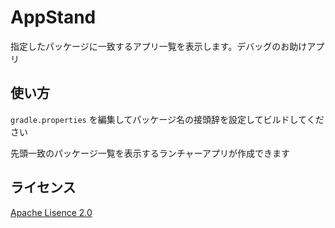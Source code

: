 # AppStand

指定したパッケージに一致するアプリ一覧を表示します。デバッグのお助けアプリ

## 使い方

`gradle.properties` を編集してパッケージ名の接頭辞を設定してビルドしてください

先頭一致のパッケージ一覧を表示するランチャーアプリが作成できます

## ライセンス

[Apache Lisence 2.0](http://www.apache.org/licenses/LICENSE-2.0)

